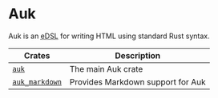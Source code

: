 # Auk

Auk is an <abbr title="embedded domain-specific language">eDSL</abbr> for writing HTML using standard Rust syntax.

| Crates                                  | Description                       |
| --------------------------------------- | --------------------------------- |
| [`auk`](./crates/auk)                   | The main Auk crate                |
| [`auk_markdown`](./crates/auk_markdown) | Provides Markdown support for Auk |
